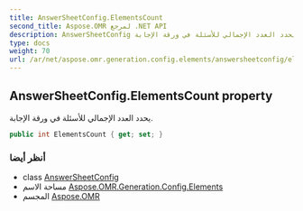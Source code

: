 ```yaml
---
title: AnswerSheetConfig.ElementsCount
second_title: Aspose.OMR لمرجع .NET API
description: AnswerSheetConfig ملكية. يحدد العدد الإجمالي للأسئلة في ورقة الإجابة.
type: docs
weight: 70
url: /ar/net/aspose.omr.generation.config.elements/answersheetconfig/elementscount/
---
```

## AnswerSheetConfig.ElementsCount property

يحدد العدد الإجمالي للأسئلة في ورقة الإجابة.

```csharp
public int ElementsCount { get; set; }
```

### أنظر أيضا

* class [AnswerSheetConfig](../)
* مساحة الاسم [Aspose.OMR.Generation.Config.Elements](../../answersheetconfig/)
* المجسم [Aspose.OMR](../../../)


